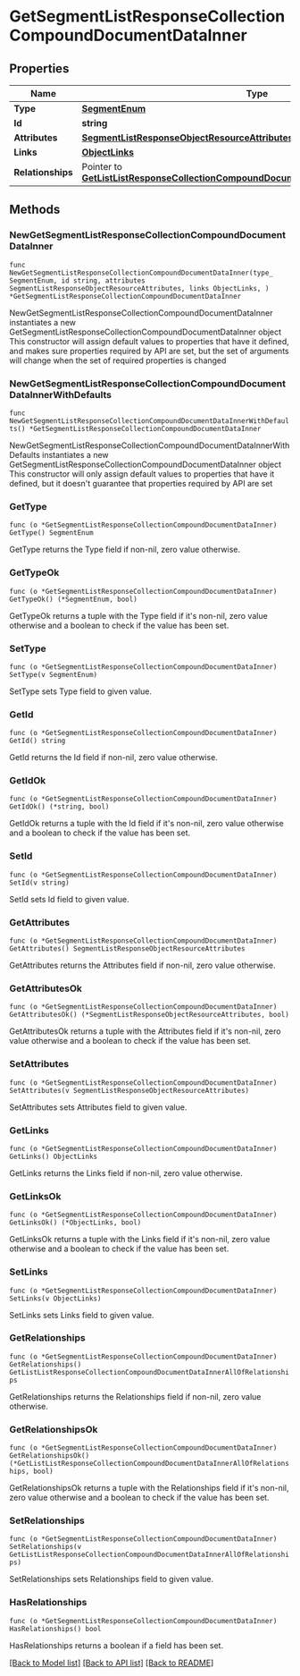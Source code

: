 # GetSegmentListResponseCollectionCompoundDocumentDataInner

## Properties

Name | Type | Description | Notes
------------ | ------------- | ------------- | -------------
**Type** | [**SegmentEnum**](SegmentEnum.md) |  | 
**Id** | **string** |  | 
**Attributes** | [**SegmentListResponseObjectResourceAttributes**](SegmentListResponseObjectResourceAttributes.md) |  | 
**Links** | [**ObjectLinks**](ObjectLinks.md) |  | 
**Relationships** | Pointer to [**GetListListResponseCollectionCompoundDocumentDataInnerAllOfRelationships**](GetListListResponseCollectionCompoundDocumentDataInnerAllOfRelationships.md) |  | [optional] 

## Methods

### NewGetSegmentListResponseCollectionCompoundDocumentDataInner

`func NewGetSegmentListResponseCollectionCompoundDocumentDataInner(type_ SegmentEnum, id string, attributes SegmentListResponseObjectResourceAttributes, links ObjectLinks, ) *GetSegmentListResponseCollectionCompoundDocumentDataInner`

NewGetSegmentListResponseCollectionCompoundDocumentDataInner instantiates a new GetSegmentListResponseCollectionCompoundDocumentDataInner object
This constructor will assign default values to properties that have it defined,
and makes sure properties required by API are set, but the set of arguments
will change when the set of required properties is changed

### NewGetSegmentListResponseCollectionCompoundDocumentDataInnerWithDefaults

`func NewGetSegmentListResponseCollectionCompoundDocumentDataInnerWithDefaults() *GetSegmentListResponseCollectionCompoundDocumentDataInner`

NewGetSegmentListResponseCollectionCompoundDocumentDataInnerWithDefaults instantiates a new GetSegmentListResponseCollectionCompoundDocumentDataInner object
This constructor will only assign default values to properties that have it defined,
but it doesn't guarantee that properties required by API are set

### GetType

`func (o *GetSegmentListResponseCollectionCompoundDocumentDataInner) GetType() SegmentEnum`

GetType returns the Type field if non-nil, zero value otherwise.

### GetTypeOk

`func (o *GetSegmentListResponseCollectionCompoundDocumentDataInner) GetTypeOk() (*SegmentEnum, bool)`

GetTypeOk returns a tuple with the Type field if it's non-nil, zero value otherwise
and a boolean to check if the value has been set.

### SetType

`func (o *GetSegmentListResponseCollectionCompoundDocumentDataInner) SetType(v SegmentEnum)`

SetType sets Type field to given value.


### GetId

`func (o *GetSegmentListResponseCollectionCompoundDocumentDataInner) GetId() string`

GetId returns the Id field if non-nil, zero value otherwise.

### GetIdOk

`func (o *GetSegmentListResponseCollectionCompoundDocumentDataInner) GetIdOk() (*string, bool)`

GetIdOk returns a tuple with the Id field if it's non-nil, zero value otherwise
and a boolean to check if the value has been set.

### SetId

`func (o *GetSegmentListResponseCollectionCompoundDocumentDataInner) SetId(v string)`

SetId sets Id field to given value.


### GetAttributes

`func (o *GetSegmentListResponseCollectionCompoundDocumentDataInner) GetAttributes() SegmentListResponseObjectResourceAttributes`

GetAttributes returns the Attributes field if non-nil, zero value otherwise.

### GetAttributesOk

`func (o *GetSegmentListResponseCollectionCompoundDocumentDataInner) GetAttributesOk() (*SegmentListResponseObjectResourceAttributes, bool)`

GetAttributesOk returns a tuple with the Attributes field if it's non-nil, zero value otherwise
and a boolean to check if the value has been set.

### SetAttributes

`func (o *GetSegmentListResponseCollectionCompoundDocumentDataInner) SetAttributes(v SegmentListResponseObjectResourceAttributes)`

SetAttributes sets Attributes field to given value.


### GetLinks

`func (o *GetSegmentListResponseCollectionCompoundDocumentDataInner) GetLinks() ObjectLinks`

GetLinks returns the Links field if non-nil, zero value otherwise.

### GetLinksOk

`func (o *GetSegmentListResponseCollectionCompoundDocumentDataInner) GetLinksOk() (*ObjectLinks, bool)`

GetLinksOk returns a tuple with the Links field if it's non-nil, zero value otherwise
and a boolean to check if the value has been set.

### SetLinks

`func (o *GetSegmentListResponseCollectionCompoundDocumentDataInner) SetLinks(v ObjectLinks)`

SetLinks sets Links field to given value.


### GetRelationships

`func (o *GetSegmentListResponseCollectionCompoundDocumentDataInner) GetRelationships() GetListListResponseCollectionCompoundDocumentDataInnerAllOfRelationships`

GetRelationships returns the Relationships field if non-nil, zero value otherwise.

### GetRelationshipsOk

`func (o *GetSegmentListResponseCollectionCompoundDocumentDataInner) GetRelationshipsOk() (*GetListListResponseCollectionCompoundDocumentDataInnerAllOfRelationships, bool)`

GetRelationshipsOk returns a tuple with the Relationships field if it's non-nil, zero value otherwise
and a boolean to check if the value has been set.

### SetRelationships

`func (o *GetSegmentListResponseCollectionCompoundDocumentDataInner) SetRelationships(v GetListListResponseCollectionCompoundDocumentDataInnerAllOfRelationships)`

SetRelationships sets Relationships field to given value.

### HasRelationships

`func (o *GetSegmentListResponseCollectionCompoundDocumentDataInner) HasRelationships() bool`

HasRelationships returns a boolean if a field has been set.


[[Back to Model list]](../README.md#documentation-for-models) [[Back to API list]](../README.md#documentation-for-api-endpoints) [[Back to README]](../README.md)


